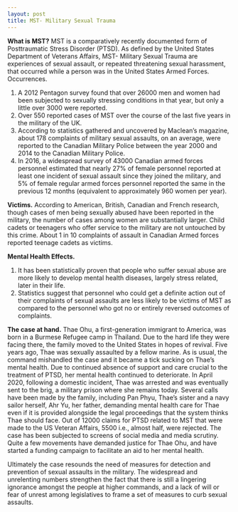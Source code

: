 ```yaml
---
layout: post
title: MST- Military Sexual Trauma
---
```

**What is MST?**
MST is a comparatively recently documented form of Posttraumatic Stress Disorder (PTSD). As defined by the United States Department of Veterans Affairs, MST- Military Sexual Trauma are experiences of sexual assault, or repeated threatening sexual harassment, that occurred while a person was in the United States Armed Forces.
Occurrences.
1.	A 2012 Pentagon survey found that over 26000 men and women had been subjected to sexually stressing conditions in that year, but only a little over 3000 were reported.
2.	Over 550 reported cases of MST over the course of the last five years in the military of the UK.
3.	According to statistics gathered and uncovered by Maclean’s magazine, about 178 complaints of military sexual assaults, on an average, were reported to the Canadian Military Police between the year 2000 and 2014 to the Canadian Military Police.
4.	In 2016, a widespread survey of 43000 Canadian armed forces personnel estimated that nearly 27% of female personnel reported at least one incident of sexual assault since they joined the military, and 5% of female regular armed forces personnel reported the same in the previous 12 months (equivalent to approximately 960 women per year).

**Victims.**
According to American, British, Canadian and French research, though cases of men being sexually abused have been reported in the military, the number of cases among women are substantially larger.
Child cadets or teenagers who offer service to the military are not untouched by this crime. About 1 in 10 complaints of assault in Canadian Armed forces reported teenage cadets as victims.

**Mental Health Effects.**
1.	It has been statistically proven that people who suffer sexual abuse are more likely to develop mental health diseases, largely stress related, later in their life.
2.	Statistics suggest that personnel who could get a definite action out of their complaints of sexual assaults are less likely to be victims of MST as compared to the personnel who got no or entirely reversed outcomes of complaints.

**The case at hand.**
Thae Ohu, a first-generation immigrant to America, was born in a Burmese Refugee camp in Thailand. Due to the hard life they were facing there, the family moved to the United States in hopes of revival. 
Five years ago, Thae was sexually assaulted by a fellow marine. As is usual, the command mishandled the case and it became a tick sucking on Thae’s mental health. Due to continued absence of support and care crucial to the treatment of PTSD, her mental health continued to deteriorate. In April 2020, following a domestic incident, Thae was arrested and was eventually sent to the brig, a military prison where she remains today.
Several calls have been made by the family, including Pan Phyu, Thae’s sister and a navy sailor herself, Ahr Yu, her father, demanding mental health care for Thae even if it is provided alongside the legal proceedings that the system thinks Thae should face.
Out of 12000 claims for PTSD related to MST that were made to the US Veteran Affairs, 5500 i.e., almost half, were rejected.
The case has been subjected to screens of social media and media scrutiny. Quite a few movements have demanded justice for Thae Ohu, and have started a funding campaign to facilitate an aid to her mental health.

Ultimately the case resounds the need of measures for detection and prevention of sexual assaults in the military. The widespread and unrelenting numbers strengthen the fact that there is still a lingering ignorance amongst the people at higher commands, and a lack of will or fear of unrest among legislatives to frame a set of measures to curb sexual assaults.  
